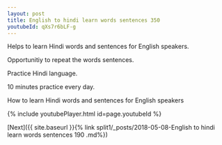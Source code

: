 ```yaml
---
layout: post
title: English to hindi learn words sentences 350 
youtubeId: qXs7r6bLF-g
---
```

 
 
Helps to learn Hindi words and sentences for English speakers.

Opportunitiy to repeat the words sentences. 

Practice Hindi language. 
 
10 minutes practice every day. 
 
How to learn Hindi words and sentences for English speakers 
 
{% include youtubePlayer.html id=page.youtubeId %}
 
 
[Next]({{ site.baseurl }}{% link  split1/_posts/2018-05-08-English to hindi learn words sentences 190 .md%})
 
